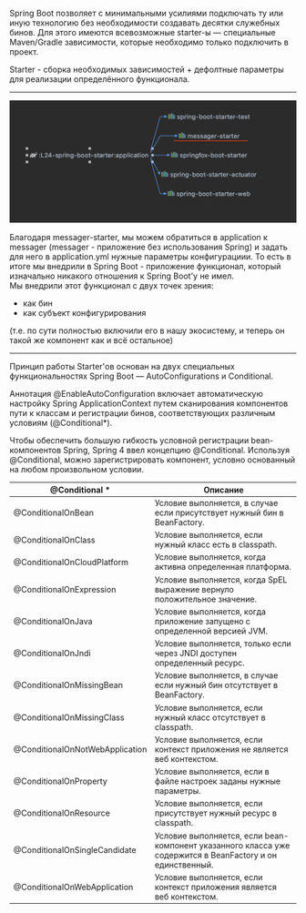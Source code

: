 Spring Boot позволяет с минимальными усилиями подключать ту или иную технологию без необходимости создавать десятки служебных бинов. 
Для этого имеются всевозможные starter-ы — специальные Maven/Gradle зависимости, которые необходимо только подключить в проект.

Starter - сборка необходимых зависимостей + дефолтные параметры для реализации определённого функционала.  

----------------------------------

<img alt="dependencies" src="readme/dependencies-diagram.png" width="600">

Благодаря messager-starter, мы можем обратиться в application к messager (messager - приложение без использования Spring) и задать для него в application.yml нужные параметры конфигурациии. То есть в итоге мы внедрили в Spring Boot - приложение функционал, который изначально никакого отношения к Spring Boot'у не имел.  
Мы внедрили этот функционал с двух точек зрения: 
* как бин 
* как субъект конфигурирования

(т.е. по сути полностью включили его в нашу экосистему, и теперь он такой же компонент как и всё остальное)

----------------------------------

Принцип работы Starter'ов основан на двух специальных функциональностях Spring Boot — AutoConfigurations и Conditional.

Аннотация @EnableAutoConfiguration включает автоматическую настройку Spring ApplicationContext путем сканирования компонентов пути к классам и регистрации бинов, соответствующих различным условиям (@Conditional*).  

Чтобы обеспечить большую гибкость условной регистрации bean-компонентов Spring, Spring 4 ввел концепцию @Conditional. Используя @Conditional, можно зарегистрировать компонент, условно основанный на любом произвольном условии.

| @Conditional *                	| Описание                                                                                                     	|
|--------------------------------	|------------------------------------------------------------------------------------------------------------	|
| @ConditionalOnBean              	| Условие выполняется, в случае если присутствует нужный бин в BeanFactory.                                     |
| @ConditionalOnClass             	| Условие выполняется, если нужный класс есть в classpath.                                                   	|
| @ConditionalOnCloudPlatform     	| Условие выполняется, когда активна определенная платформа.                                                 	|
| @ConditionalOnExpression        	| Условие выполняется, когда SpEL выражение вернуло положительное значение.                                  	|
| @ConditionalOnJava              	| Условие выполняется, когда приложение запущено с определенной версией JVM.                                 	|
| @ConditionalOnJndi              	| Условие выполняется, только если через JNDI доступен определенный ресурс.                                  	|
| @ConditionalOnMissingBean       	| Условие выполняется, в случае если нужный бин отсутствует в BeanFactory.                                   	|
| @ConditionalOnMissingClass      	| Условие выполняется, если нужный класс отсутствует в classpath.                                            	|
| @ConditionalOnNotWebApplication 	| Условие выполняется, если контекст приложения не является веб контекстом.                                  	|
| @ConditionalOnProperty          	| Условие выполняется, если в файле настроек заданы нужные параметры.                                        	|
| @ConditionalOnResource          	| Условие выполняется, если присутствует нужный ресурс в classpath.                                          	|
| @ConditionalOnSingleCandidate   	| Условие выполняется, если bean-компонент указанного класса уже содержится в BeanFactory и он единственный. 	|
| @ConditionalOnWebApplication    	| Условие выполняется, если контекст приложения является веб контекстом.                                     	|
